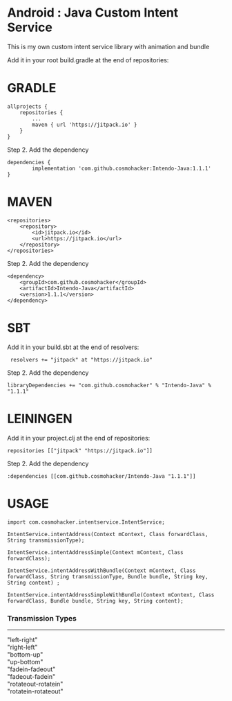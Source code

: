 # Android : Java Custom Intent Service
This is my own custom intent service library with animation and bundle

Add it in your root build.gradle at the end of repositories:

<h1>GRADLE</h1>

	allprojects {
		repositories {
			...
			maven { url 'https://jitpack.io' }
		}
	}
  
  
  Step 2. Add the dependency
  
  	dependencies {
	        implementation 'com.github.cosmohacker:Intendo-Java:1.1.1'
	}

<h1>MAVEN</h1>

	<repositories>
		<repository>
		    <id>jitpack.io</id>
		    <url>https://jitpack.io</url>
		</repository>
	</repositories>
  
  Step 2. Add the dependency
  
  	<dependency>
	    <groupId>com.github.cosmohacker</groupId>
	    <artifactId>Intendo-Java</artifactId>
	    <version>1.1.1</version>
	</dependency>

<h1>SBT</h1>

Add it in your build.sbt at the end of resolvers:

 	 resolvers += "jitpack" at "https://jitpack.io"
  
  Step 2. Add the dependency
  
  	libraryDependencies += "com.github.cosmohacker" % "Intendo-Java" % "1.1.1"	

<h1>LEININGEN</h1>

Add it in your project.clj at the end of repositories:

  	repositories [["jitpack" "https://jitpack.io"]]
  
  Step 2. Add the dependency
	
	:dependencies [[com.github.cosmohacker/Intendo-Java "1.1.1"]]	

<h1>USAGE</h1>

	import com.cosmohacker.intentservice.IntentService;
		    
	IntentService.intentAddress(Context mContext, Class forwardClass, String transmissionType);

	IntentService.intentAddressSimple(Context mContext, Class forwardClass);

	IntentService.intentAddressWithBundle(Context mContext, Class forwardClass, String transmissionType, Bundle bundle, String key, String content) ;

	IntentService.intentAddressSimpleWithBundle(Context mContext, Class forwardClass, Bundle bundle, String key, String content);

<h3>Transmission Types</h3>
<hr>
    "left-right"
    <br>
    "right-left"
    <br>
    "bottom-up"
    <br>
    "up-bottom"
    <br>
    "fadein-fadeout"
    <br>
    "fadeout-fadein"
    <br>
    "rotateout-rotatein"
    <br>
    "rotatein-rotateout"
